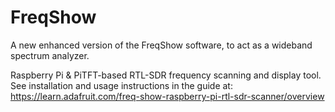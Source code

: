 FreqShow
========
A new enhanced version of the FreqShow software, to act as a wideband spectrum analyzer.


Raspberry Pi &amp; PiTFT-based RTL-SDR frequency scanning and display tool.  See installation and usage instructions in the guide at: https://learn.adafruit.com/freq-show-raspberry-pi-rtl-sdr-scanner/overview
